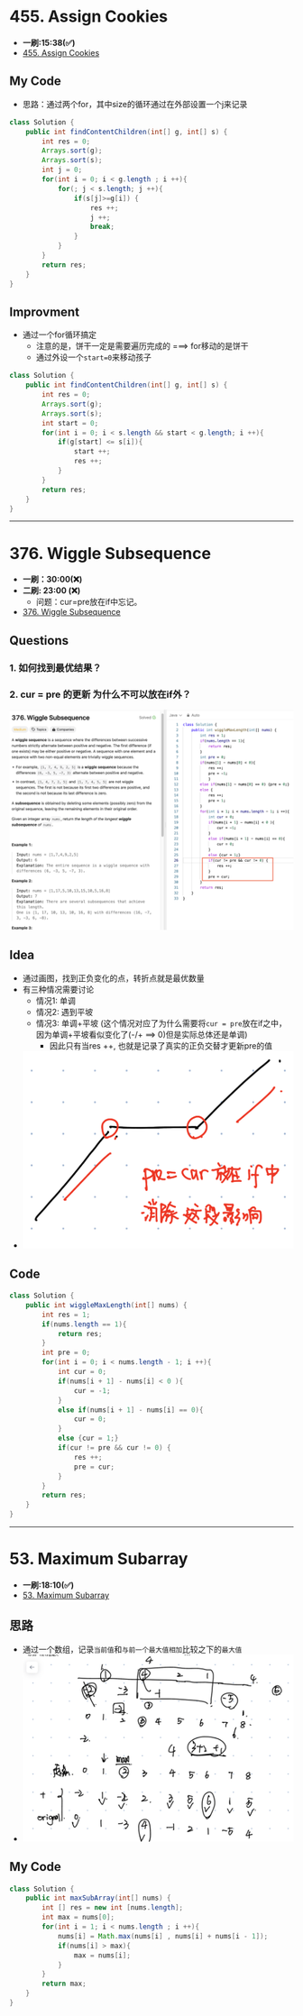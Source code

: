 # 455. Assign Cookies
* **一刷:15:38(✅)**
* [455. Assign Cookies](https://leetcode.com/problems/assign-cookies/description/)

## My Code
* 思路：通过两个for，其中size的循环通过在外部设置一个j来记录
```java
class Solution {
    public int findContentChildren(int[] g, int[] s) {
        int res = 0;
        Arrays.sort(g);
        Arrays.sort(s);
        int j = 0;
        for(int i = 0; i < g.length ; i ++){
            for(; j < s.length; j ++){
                if(s[j]>=g[i]) {
                    res ++;
                    j ++;
                    break;
                }
            }
        }
        return res;
    }
}
```

## Improvment
* 通过一个for循环搞定
  * 注意的是，饼干一定是需要遍历完成的 ===> for移动的是饼干
  * 通过外设一个`start=0`来移动孩子
```java
class Solution {
    public int findContentChildren(int[] g, int[] s) {
        int res = 0;
        Arrays.sort(g);
        Arrays.sort(s);
        int start = 0;
        for(int i = 0; i < s.length && start < g.length; i ++){
            if(g[start] <= s[i]){
                start ++;
                res ++;
            }
        }
        return res;
    }
}
```
***
# 376. Wiggle Subsequence
* **一刷：30:00(❌)**
* **二刷: 23:00 (❌)** 
  * 问题：cur=pre放在if中忘记。
* [376. Wiggle Subsequence](https://leetcode.com/problems/wiggle-subsequence/description/)

## Questions
### 1. 如何找到最优结果？
### 2. cur = pre 的更新 为什么不可以放在if外？
![image](https://github.com/TomasZhu0321/LeetCode_Algorithm/blob/main/Chapter8_Greedy/img/376.png)

## Idea
* 通过画图，找到正负变化的点，转折点就是最优数量
* 有三种情况需要讨论
  * 情况1: 单调
  * 情况2: 遇到平坡
  * 情况3: 单调+平坡 (这个情况对应了为什么需要将`cur = pre`放在if之中，因为单调+平坡看似变化了(-/+ ==> 0)但是实际总体还是单调)
    * 因此只有当res ++, 也就是记录了真实的正负交替才更新pre的值
* ![image](./img/376_2.jpg)
## Code 
```java
class Solution {
    public int wiggleMaxLength(int[] nums) {
        int res = 1;
        if(nums.length == 1){
            return res;
        }
        int pre = 0; 
        for(int i = 0; i < nums.length - 1; i ++){
            int cur = 0;
            if(nums[i + 1] - nums[i] < 0 ){
                cur = -1;
            }
            else if(nums[i + 1] - nums[i] == 0){
                cur = 0;
            }
            else {cur = 1;}
            if(cur != pre && cur != 0) {
                res ++;
                pre = cur;               
            }
        }
        return res;
    }
}
```
***
# 53. Maximum Subarray
* **一刷:18:10(✅)**
* [53. Maximum Subarray](https://leetcode.com/problems/maximum-subarray/description/)

## 思路
* 通过一个数组，记录`当前值`和`与前一个最大值相加`比较之下的`最大值`
* ![image](https://github.com/TomasZhu0321/LeetCode_Algorithm/blob/main/Chapter8_Greedy/img/53.jpg)

## My Code
```java
class Solution {
    public int maxSubArray(int[] nums) {
        int [] res = new int [nums.length];
        int max = nums[0];
        for(int i = 1; i < nums.length ; i ++){
            nums[i] = Math.max(nums[i] , nums[i] + nums[i - 1]);
            if(nums[i] > max){
                max = nums[i];
            }
        }
        return max;
    }
}
```
